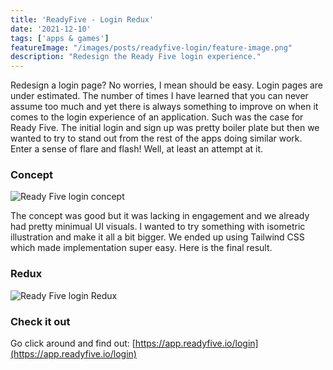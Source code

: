 ```yaml
---
title: 'ReadyFive - Login Redux'
date: '2021-12-10'
tags: ['apps & games']
featureImage: "/images/posts/readyfive-login/feature-image.png"
description: "Redesign the Ready Five login experience."
---
```



Redesign a login page? No worries, I mean should be easy. Login pages are under estimated. The number of times I have learned that you can never assume too much and yet there is always something to improve on when it comes to the login experience of an application. Such was the case for Ready Five. The initial login and sign up was pretty boiler plate but then we wanted to try to stand out from the rest of the apps doing similar work. Enter a sense of flare and flash! Well, at least an attempt at it.

### Concept
![Ready Five login concept](/images/posts/readyfive-login/concept-1.png)

The concept was good but it was lacking in engagement and we already had pretty minimual UI visuals. I wanted to try something with isometric illustration and make it all a bit bigger. We ended up using Tailwind CSS which made implementation super easy. Here is the final result.

### Redux
![Ready Five login Redux](/images/posts/readyfive-login/login-redux.png)


### Check it out
Go click around and find out: [https://app.readyfive.io/login](https://app.readyfive.io/login)